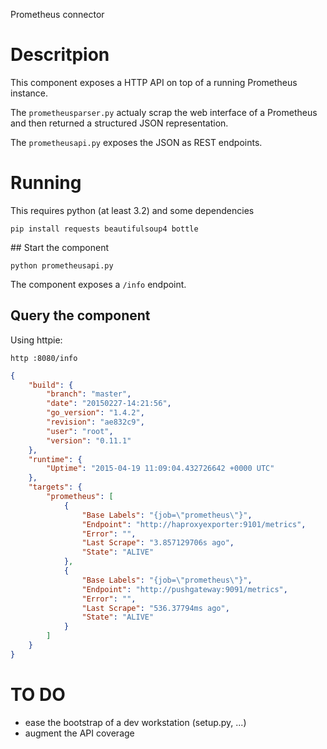 Prometheus connector

# Descritpion

This component exposes a HTTP API on top of a running Prometheus instance.

The `prometheusparser.py` actualy scrap the web interface of a Prometheus and then returned a structured JSON representation.

The `prometheusapi.py` exposes the JSON as REST endpoints.

# Running

This requires python (at least 3.2) and some dependencies

```
pip install requests beautifulsoup4 bottle
```

## Start the component

```
python prometheusapi.py
```

The component exposes a `/info` endpoint.

## Query the component

Using httpie:

```
http :8080/info
```

```json
{
    "build": {
        "branch": "master", 
        "date": "20150227-14:21:56", 
        "go_version": "1.4.2", 
        "revision": "ae832c9", 
        "user": "root", 
        "version": "0.11.1"
    }, 
    "runtime": {
        "Uptime": "2015-04-19 11:09:04.432726642 +0000 UTC"
    }, 
    "targets": {
        "prometheus": [
            {
                "Base Labels": "{job=\"prometheus\"}", 
                "Endpoint": "http://haproxyexporter:9101/metrics", 
                "Error": "", 
                "Last Scrape": "3.857129706s ago", 
                "State": "ALIVE"
            }, 
            {
                "Base Labels": "{job=\"prometheus\"}", 
                "Endpoint": "http://pushgateway:9091/metrics", 
                "Error": "", 
                "Last Scrape": "536.37794ms ago", 
                "State": "ALIVE"
            }
        ]
    }
}

```


# TO DO

* ease the bootstrap of a dev workstation (setup.py, ...)
* augment the API coverage

